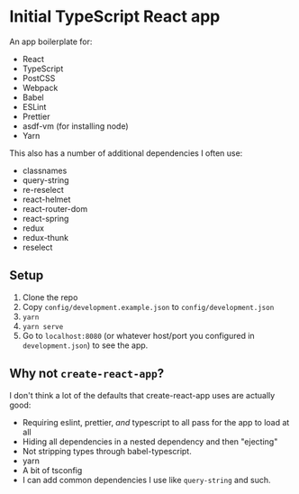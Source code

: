 # Initial TypeScript React app

An app boilerplate for:

- React
- TypeScript
- PostCSS
- Webpack
- Babel
- ESLint
- Prettier
- asdf-vm (for installing node)
- Yarn

This also has a number of additional dependencies I often use:

- classnames
- query-string
- re-reselect
- react-helmet
- react-router-dom
- react-spring
- redux
- redux-thunk
- reselect

## Setup

1. Clone the repo
2. Copy `config/development.example.json` to `config/development.json`
3. `yarn`
4. `yarn serve`
5. Go to `localhost:8080` (or whatever host/port you configured in `development.json`) to see the app.


## Why not `create-react-app`?

I don't think a lot of the defaults that create-react-app uses are actually good:

- Requiring eslint, prettier, _and_ typescript to all pass for the app to load at all
- Hiding all dependencies in a nested dependency and then "ejecting"
- Not stripping types through babel-typescript.
- yarn
- A bit of tsconfig
- I can add common dependencies I use like `query-string` and such.
